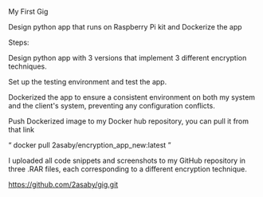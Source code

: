 My First Gig 

Design python app that runs on Raspberry Pi kit and Dockerize the app  

Steps: 

Design python app with 3 versions that implement 3 different encryption techniques. 

Set up the testing environment and test the app. 

Dockerized the app to ensure a consistent environment on both my system and the client's system, preventing any configuration conflicts. 

Push Dockerized image to my Docker hub repository, you can pull it from that link 

 

“ docker pull 2asaby/encryption_app_new:latest ” 

 

I uploaded all code snippets and screenshots to my GitHub repository in three .RAR files, each corresponding to a different encryption technique. 

 

https://github.com/2asaby/gig.git 
